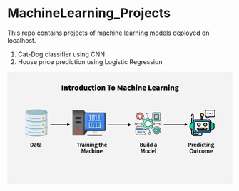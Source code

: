 # MachineLearning_Projects
This repo contains projects of machine learning models deployed on localhost.

1. Cat-Dog classifier using CNN
2. House price prediction using Logistic Regression

![Ml_Image](ml.webp)
